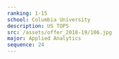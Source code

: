 ```yaml
---
ranking: 1-15
school: Columbia University
description: US TOP5
src: /assets/offer_2018-19/106.jpg
major: Applied Analytics
sequence: 24
---
```

